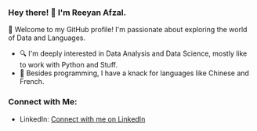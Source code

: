 ### Hey there! 👋 I'm Reeyan Afzal.

🌟 Welcome to my GitHub profile! I'm passionate about exploring the world of Data and Languages.

- 🔍 I'm deeply interested in Data Analysis and Data Science, mostly like to work with Python and Stuff.
- 🌱 Besides programming, I have a knack for languages like Chinese and French.

### Connect with Me:

- LinkedIn: [Connect with me on LinkedIn](https://www.linkedin.com/in/reeyan-afzal/)

<!---
reeyan-afzal/reeyan-afzal is a ✨ special ✨ repository because its `README.md` (this file) appears on your GitHub profile.
You can click the Preview link to take a look at your changes.
--->
